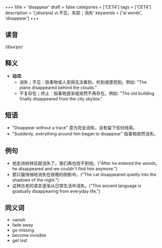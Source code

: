 +++
title = 'disappear'
draft = false
categories = ['CET4']
tags = ['CET4']
description = '[ˌdisəˈpiə] vi.不见，失踪；消失'
keywords = ['ai words', 'disappear']
+++

## 读音
/disəˈpɪr/

## 释义
- **动词**:
  - 消失；不见：指事物或人变得无法看到、听到或感觉到。例如: "The plane disappeared behind the clouds."
  - 不复存在；终止：指事物逐渐或突然不再存在。例如: "The old building finally disappeared from the city skyline."

## 短语
- "Disappear without a trace" 意为完全消失，没有留下任何线索。
- "Suddenly, everything around him began to disappear" 指事物突然消失。

## 例句
- 他走进树林后就消失了，我们再也找不到他。("After he entered the woods, he disappeared and we couldn't find him anymore.")
- 那只猫悄悄地消失在夜晚的阴影中。("The cat disappeared quietly into the shadows of the night.")
- 这种古老的语言逐渐从日常生活中消失。("This ancient language is gradually disappearing from everyday life.")

## 同义词
- vanish
- fade away
- go missing
- become invisible
- get lost
